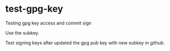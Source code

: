 # test-gpg-key

Testing gpg key access and commit sign

Use the subkey.

Test signing keys after updated the gpg pub key with new subkey in github.
